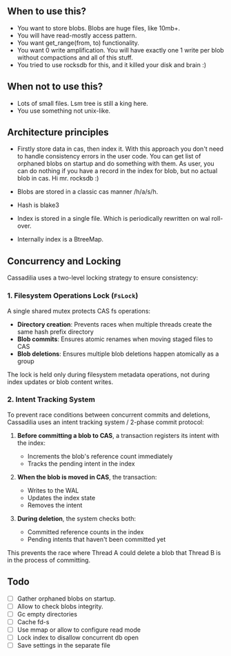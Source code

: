 ## When to use this?

- You want to store blobs. Blobs are huge files, like 10mb+.
- You will have read-mostly access pattern.
- You want get_range(from, to) functionality.
- You want 0 write amplification. You will have exactly one 1 write per blob
  without compactions and all of this stuff.
- You tried to use rocksdb for this, and it killed your disk and brain :)

## When not to use this?

- Lots of small files. Lsm tree is still a king here.
- You use something not unix-like.

## Architecture principles

- Firstly store data in cas, then index it. With this approach you don't need
  to handle consistency errors in the user code. You can get list of orphaned
  blobs on startup and do something with them.
  As user, you can do nothing if you have a record in the index for blob, but no
  actual blob in cas.
  Hi mr. rocksdb :)

- Blobs are stored in a classic cas manner /h/a/s/h.
- Hash is blake3
- Index is stored in a single file. Which is periodically rewritten on wal
  roll-over.
- Internally index is a BtreeMap.

## Concurrency and Locking

Cassadilia uses a two-level locking strategy to ensure consistency:

### 1. Filesystem Operations Lock (`FsLock`)

A single shared mutex protects CAS fs operations:

- **Directory creation**: Prevents races when multiple threads create the same
  hash prefix directory
- **Blob commits**: Ensures atomic renames when moving staged files to
  CAS
- **Blob deletions**: Ensures multiple blob deletions happen atomically as a
  group

The lock is held only during filesystem metadata operations, not during index
updates or blob content writes.

### 2. Intent Tracking System

To prevent race conditions between concurrent commits and deletions, Cassadilia
uses an intent tracking system / 2-phase commit protocol:

1. **Before committing a blob to CAS**, a transaction registers its intent with
   the index:
    - Increments the blob's reference count immediately
    - Tracks the pending intent in the index

2. **When the blob is moved in CAS**, the transaction:
    - Writes to the WAL
    - Updates the index state
    - Removes the intent

3. **During deletion**, the system checks both:
    - Committed reference counts in the index
    - Pending intents that haven't been committed yet

This prevents the race where Thread A could delete a blob that Thread B is in
the process of committing.

## Todo

- [ ] Gather orphaned blobs on startup.
- [ ] Allow to check blobs integrity.
- [ ] Gc empty directories
- [ ] Cache fd-s
- [ ] Use mmap or allow to configure read mode
- [ ] Lock index to disallow concurrent db open
- [ ] Save settings in the separate file